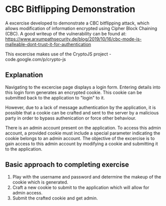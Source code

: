 # CBC Bitflipping Demonstration

A excercise developed to demonstrate a CBC bitflipping attack, which allows modification of information encrypted using Cipher Block Chaining (CBC). A good writeup of the vulnerability can be found at: https://www.arxumpathsecurity.de/blog/2019/10/16/cbc-mode-is-malleable-dont-trust-it-for-authentication

This excercise makes use of the CryptoJS project - code.google.com/p/crypto-js

## Explanation
Navigating to the excercise page displays a login form. Entering details into this login form generates an encrypted cookie. This cookie can be submitted back to the application to "login" to it.

However, due to a lack of message authentication by the application, it is possible that a cookie can be crafted and sent to the server by a malicious party in order to bypass authenication or force other behaviour.

There is an admin account present on the application. To access this admin account, a provided cookie must include a special parameter indicating the cookie belongs to an admin account. The objective of the excercise is to gain access to this admin account by modifying a cookie and submitting it to the application.

## Basic approach to completing exercise
1. Play with the username and password and determine the makeup of the cookie which is generated.
2. Craft a new cookie to submit to the application which will allow for admin access.
3. Submit the crafted cookie and get admin.

